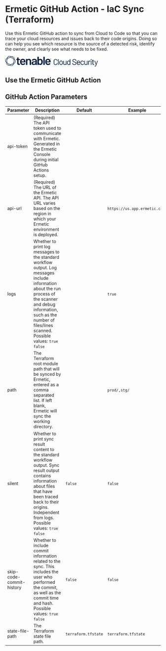 # Ermetic GitHub Action - IaC Sync (Terraform)

Use this Ermetic GitHub action to sync from Cloud to Code so that you can trace your cloud resources and issues back to
their code origins. Doing so can help you see which resource is the source of a detected risk, identify the owner, and
clearly see what needs to be fixed.

<img alt="Ermetic" src="../../../media/logo.svg " width="300" />

## Use the Ermetic GitHub Action

## GitHub Action Parameters

| Parameter                | Description                                                                                                                                                                                                                            | Default             | Example                       |
|--------------------------|----------------------------------------------------------------------------------------------------------------------------------------------------------------------------------------------------------------------------------------|---------------------|-------------------------------|
| api-token                | (Required) The API token used to communicate with Ermetic. Generated in the Ermetic Console during initial GitHub Actions setup.                                                                                                       |                     |                               |
| api-url                  | (Required) The URL of the Ermetic API. The API URL varies based on the region in which your Ermetic environment is deployed.                                                                                                           |                     | `https://us.app.ermetic.com/` |
| logs                     | Whether to print log messages to the standard workflow output. Log messages include information about the run process of the scanner and debug information, such as the number of files/lines scanned. Possible values: `true` `false` |                     | `true`                        |
| path                     | The Terraform root module path that will be synced by Ermetic, entered as a comma separated list. If left blank, Ermetic will sync the working directory.                                                                              |                     | `prod/,stg/`                  |
| silent                   | Whether to print sync result content to the standard workflow output. Sync result output contains information about files that have been traced back to their origins. Independent from logs. Possible values: `true` `false`          | `false`             | `false`                       |
| skip-code-commit-history | Whether to include commit information related to the sync. This includes the user who performed the commit, as well as the commit time and hash. Possible values: `true` `false`                                                       | `false`             | `false`                       |
| state-file-path          | The Terraform state file path.                                                                                                                                                                                                         | `terraform.tfstate` | `terraform.tfstate`           | 
